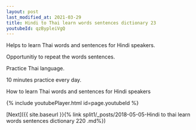 ```yaml
---
layout: post
last_modified_at: 2021-03-29
title: Hindi to Thai learn words sentences dictionary 23 
youtubeId: qzBypleiVgQ
---
```

 
 
Helps to learn Thai words and sentences for Hindi speakers.

Opportunitiy to repeat the words sentences. 

Practice Thai language. 
 
10 minutes practice every day. 
 
How to learn Thai words and sentences for Hindi speakers 
 
{% include youtubePlayer.html id=page.youtubeId %}
 
 
[Next]({{ site.baseurl }}{% link  split1/_posts/2018-05-05-Hindi to thai learn words sentences dictionary 220 .md%})
 
